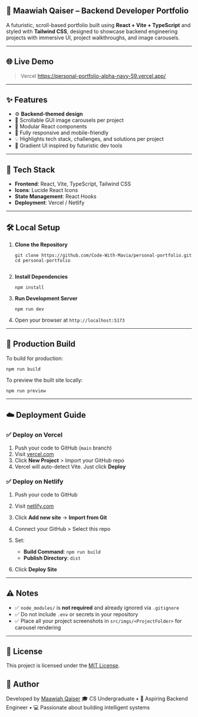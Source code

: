 ## 💼 Maawiah Qaiser – Backend Developer Portfolio

A futuristic, scroll-based portfolio built using **React + Vite + TypeScript** and styled with **Tailwind CSS**, designed to showcase backend engineering projects with immersive UI, project walkthroughs, and image carousels.

---

## 🌐 Live Demo

> Vercel https://personal-portfolio-alpha-navy-59.vercel.app/

---

## ✨ Features

- ⚙️ **Backend-themed design**
- 🧠 Scrollable GUI image carousels per project
- 🧩 Modular React components
- 📱 Fully responsive and mobile-friendly
- 💡 Highlights tech stack, challenges, and solutions per project
- 🌈 Gradient UI inspired by futuristic dev tools

---

## 🔧 Tech Stack

- **Frontend**: React, Vite, TypeScript, Tailwind CSS
- **Icons**: Lucide React Icons
- **State Management**: React Hooks
- **Deployment**: Vercel / Netlify

---

## 🛠️ Local Setup

1. **Clone the Repository**
   ```
   git clone https://github.com/Code-With-Mavia/personal-portfolio.git
   cd personal-portfolio
```
```
2. **Install Dependencies**

   ```
   npm install
   ```

3. **Run Development Server**

   ```
   npm run dev
   ```

4. Open your browser at `http://localhost:5173`

---

## 🚀 Production Build

To build for production:

```
npm run build
```

To preview the built site locally:

```
npm run preview
```

---

## ☁️ Deployment Guide

### ✅ Deploy on Vercel

1. Push your code to GitHub (`main` branch)
2. Visit [vercel.com](https://vercel.com/)
3. Click **New Project** > Import your GitHub repo
4. Vercel will auto-detect Vite. Just click **Deploy**

### ✅ Deploy on Netlify

1. Push your code to GitHub
2. Visit [netlify.com](https://www.netlify.com/)
3. Click **Add new site** → **Import from Git**
4. Connect your GitHub > Select this repo
5. Set:

   * **Build Command**: `npm run build`
   * **Publish Directory**: `dist`
6. Click **Deploy Site**

---

## ⚠️ Notes

* ✅ `node_modules/` is **not required** and already ignored via `.gitignore`
* ✅ Do not include `.env` or secrets in your repository
* ✅ Place all your project screenshots in `src/imgs/<ProjectFolder>` for carousel rendering

---

## 🧾 License

This project is licensed under the [MIT License](https://opensource.org/licenses/MIT).

## 🙌 Author

Developed by [Maawiah Qaiser](https://github.com/Code-With-Mavia)
🎓 CS Undergraduate • 🧠 Aspiring Backend Engineer • 💻 Passionate about building intelligent systems

